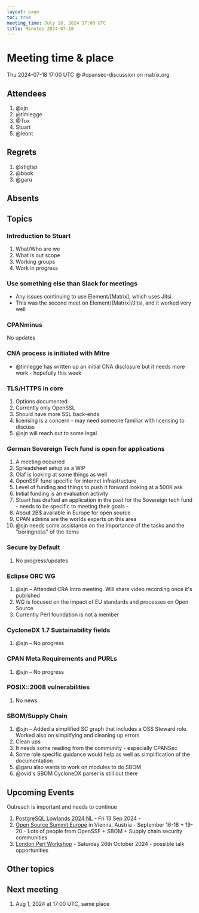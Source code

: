 ```yaml
---
layout: page
toc: true
meeting_time: July 18, 2024 17:00 UTC
title: Minutes 2024-07-18
---
```


# Meeting time & place

Thu 2024-07-18 17:00 UTC @ #cpansec-discussion on matrix.org


## Attendees
1. @sjn
1. @timlegge
1. @Tux
1. Stuart
1. @leont

## Regrets
1. @stigtsp
1. @book
1. @garu

## Absents


## Topics

### Introduction to Stuart

1. What/Who are we
1. What is out scope
1. Working groups
1. Work in progress

### Use something else than Slack for meetings
- Any issues continuing to use Element/[Matrix], which uses Jitsi.
- This was the second meet on Element/[Matrix]/Jitsi, and it worked very well

### CPANminus

No updates

### CNA process is initiated with Mitre

- @timlegge has written up an initial CNA disclosure but it needs more work - hopefully this week

### TLS/HTTPS in core
1. Options documented
1. Currently only OpenSSL
1. Should have more SSL back-ends
1. licensing is a concern - may need someone familiar with licensing to discuss
1. @sjn will reach out to some legal

### German Sovereign Tech fund is open for applications
1. A meeting occurred
1. Spreadsheet setup as a WIP
1. Olaf is looking at some things as well
1. OpenSSF fund specific for internet infrastructure
1. Level of funding and things to push it forward looking at a 500K ask
1. Initial funding is an evaluation activity
1. Stuart has drafted an application in the past for the Sovereign tech fund - needs to be specific to meeting their goals -
1. About 2B$ available in Europe for open source
1. CPAN admins are the worlds experts on this area
1. @sjn needs some assistance on the importance of the tasks and the "boringness" of the items

### Secure by Default
1. No progress/updates

### Eclipse ORC WG
1. @sjn – Attended CRA Intro meeting. Will share video recording once it's published
1. WG is focused on the impact of EU standards and processes on Open Source
1. Currently Perl foundation is not a member

### CycloneDX 1.7 Sustainability fields
1. @sjn – No progress

### CPAN Meta Requirements and PURLs
1. @sjn – No progress

### POSIX::2008 vulnerabilities
1. No news

### SBOM/Supply Chain
1. @sjn – Added a simplified SC graph that includes a OSS Steward role. Worked also on simplifying and cleaning up errors
1. Clean ups
1. It needs some reading from the community - especially CPANSec
1. Some role specific guidance would help as well as simplification of the documentation
1. @garu also wants to work on modules to do SBOM
1. @ovid's SBOM CycloneDX parser is still out there

## Upcoming Events

Outreach is important and needs to continue
1. [PostgreSQL Lowlands 2024 NL](https://kangaroot.net/events/pg-day-lowlands-2024-nl) - Fri 13 Sep 2024 - 
1. [Open Source Summit Europe](https://events.linuxfoundation.org/open-source-summit-europe/) in Vienna, Austria - September 16-18 + 19-20 - Lots of people from OpenSSF + SBOM + Supply chain security communities
1. [London Perl Workshop](https://act.yapc.eu/lpw2024/) - Saturday 26th October 2024 - possible talk opportunities

## Other topics

## Next meeting
1. Aug 1, 2024 at 17:00 UTC, same place
